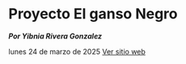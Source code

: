 # Proyecto El ganso Negro

***Por Yibnia Rivera Gonzalez***

lunes 24 de marzo de 2025
<a href=" https://ygrivera.github.io/ganso_negro/"
target="-blank">Ver sitio web</a>